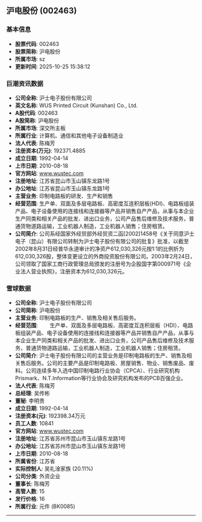 ## 沪电股份 (002463)

### 基本信息

- **股票代码**: 002463
- **股票简称**: 沪电股份
- **所属市场**: sz
- **更新时间**: 2025-10-25 15:38:12

### 巨潮资讯数据

- **公司全称**: 沪士电子股份有限公司
- **英文名称**: WUS Printed Circuit (Kunshan) Co., Ltd.
- **A股代码**: 002463
- **A股简称**: 沪电股份
- **所属市场**: 深交所主板
- **所属行业**: 计算机、通信和其他电子设备制造业
- **法人代表**: 陈梅芳
- **注册资本(万元)**: 192371.4885
- **成立日期**: 1992-04-14
- **上市日期**: 2010-08-18
- **官方网站**: www.wustec.com
- **注册地址**: 江苏省昆山市玉山镇东龙路1号
- **办公地址**: 江苏省昆山市玉山镇东龙路1号
- **主营业务**: 印制电路板的研发、生产和销售
- **经营范围**: 生产单、双面及多层电路板、高密度互连积层板(HDI)、电路板组装产品、电子设备使用的连接线和连接器等产品并销售自产产品，从事与本企业生产同类和相关产品的批发、进出口业务，公司产品售后维修及技术服务，普通货物道路运输，工业机器人制造，工业机器人销售；住房租赁。
- **公司简介**: 公司系经国家外经贸部外经贸资二函[2002]1458号《关于同意沪士电子（昆山）有限公司转制为沪士电子股份有限公司的批复》批准，以截至2002年8月31日经普华永道审计的净资产612,030,326元按1:1的比例折为612,030,326股，整体变更设立的外商投资股份有限公司。2003年2月24日，公司领取了国家工商行政管理总局颁发的注册号为企股国字第000971号《企业法人营业执照》，注册资本为612,030,326元。

### 雪球数据

- **公司全称**: 沪士电子股份有限公司
- **公司简称**: 沪电股份
- **主营业务**: 印制电路板的生产、销售及相关售后服务。
- **经营范围**: 　　生产单、双面及多层电路板、高密度互连积层板（HDI）、电路板组装产品、电子设备使用的连接线和连接器等产品并销售自产产品，从事与本企业生产同类和相关产品的批发、进出口业务，公司产品售后维修及技术服务，普通货物道路运输，工业机器人制造，工业机器人销售；住房租赁。
- **公司简介**: 沪士电子股份有限公司的主营业务是印制电路板的生产、销售及相关售后服务。公司的主要产品是印制电路板、房屋销售、物业、销售废品、废料。公司连续多年入选中国印制电路行业协会（CPCA）、行业研究机构Prismark、N.T.Information等行业协会及研究机构发布的PCB百强企业。
- **法人代表**: 陈梅芳
- **总经理**: 吴传彬
- **董秘**: 李明贵
- **成立日期**: 1992-04-14
- **注册资本(元)**: 192398.34万元
- **员工人数**: 10841
- **官方网站**: www.wustec.com
- **注册地址**: 江苏省苏州市昆山市玉山镇东龙路1号
- **办公地址**: 江苏省苏州市昆山市玉山镇东龙路1号
- **上市日期**: 2010-08-18
- **所属省份**: 江苏省
- **实际控制人**: 吴礼淦家族 (20.11%)
- **公司分类**: 外资企业
- **董事长**: 陈梅芳
- **高管人数**: 15
- **发行价格**: 16
- **所属行业**: 元件 (BK0085)

---